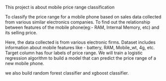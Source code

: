 This project is about mobile price range classification

To classify the price range for a mobile phone based on sales data collected from various similar electronics companies. To find out the relationship between features of the mobile phone(eg:- RAM, Internal Memory, etc) and its selling price. 
 
Here, the data collected is from various electronic firms. Dataset includes information about mobile features like - battery, RAM, Mobile_wt, 4g, etc. Target column has four labels of price range. We will train a logistic regression algorithm to build a model that can predict the price range of a new mobile phone.

we also build random forest classifier and xgboost classifier. 
